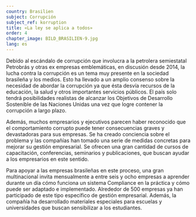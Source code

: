 ```yaml
---
country: Brasilien
subject: Corrupción
subject_ref: korruption
title: «La ley se aplica a todos»
order: 4
chapter_image: BILD_BRASILIEN-9.jpg
lang: es
---
```

<div class="content" markdown="1">
Debido al escándalo de corrupción que involucra a la petrolera semiestatal Petrobrás y otras ex empresas emblemáticas, en discusión desde 2014, la lucha contra la corrupción es un tema muy presente en la sociedad brasileña y los medios. Esto ha llevado a un amplio consenso sobre la necesidad de abordar la corrupción ya que ésta desvía recursos de la educación, la salud y otros importantes servicios públicos. El país solo tendrá posibilidades realistas de alcanzar los Objetivos de Desarrollo Sostenible de las Naciones Unidas una vez que logre contener la corrupción a largo plazo.

Además, muchos empresarios y ejecutivos parecen haber reconocido que el comportamiento corrupto puede tener consecuencias graves y devastadoras para sus empresas. Se ha creado conciencia sobre el problema y las compañías han tomado una serie de medidas concretas para mejorar su gestión empresarial. Se ofrecen una gran cantidad de cursos de capacitación, conferencias, seminarios y publicaciones, que buscan ayudar a los empresarios en este sentido.

Para apoyar a las empresas brasileñas en este proceso, una gran multinacional invita mensualmente a entre seis y ocho empresas a aprender durante un día cómo funciona un sistema Compliance en la práctica y cómo puede ser adaptado e implementado. Alrededor de 500 empresas ya han participado de este tipo específico de gestión empresarial. Además, la compañía ha desarrollado materiales especiales para escuelas y universidades que buscan sensibilizar a los estudiantes.
</div>
